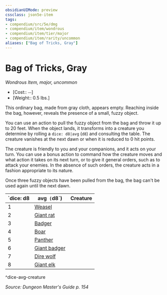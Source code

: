 ```yaml
---
obsidianUIMode: preview
cssclass: json5e-item
tags:
- compendium/src/5e/dmg
- compendium/item/wondrous
- compendium/item/tier/major
- compendium/item/rarity/uncommon
aliases: ["Bag of Tricks, Gray"]
---
```

# Bag of Tricks, Gray
*Wondrous Item, major, uncommon*  

- [Cost:: ⏤]
- [Weight:: 0.5 lbs.]

This ordinary bag, made from gray cloth, appears empty. Reaching inside the bag, however, reveals the presence of a small, fuzzy object.

You can use an action to pull the fuzzy object from the bag and throw it up to 20 feet. When the object lands, it transforms into a creature you determine by rolling a `dice: d8|avg` (`d8`) and consulting the table. The creature vanishes at the next dawn or when it is reduced to 0 hit points.

The creature is friendly to you and your companions, and it acts on your turn. You can use a bonus action to command how the creature moves and what action it takes on its next turn, or to give it general orders, such as to attack your enemies. In the absence of such orders, the creature acts in a fashion appropriate to its nature.

Once three fuzzy objects have been pulled from the bag, the bag can't be used again until the next dawn.

| `dice: d8|avg` (`d8`) | Creature |
|----------|------------|----------|
| 1 | [Weasel](/Compendium/bestiary/beast/weasel.md) |
| 2 | [Giant rat](/Compendium/bestiary/beast/giant-rat.md) |
| 3 | [Badger](/Compendium/bestiary/beast/badger.md) |
| 4 | [Boar](/Compendium/bestiary/beast/boar.md) |
| 5 | [Panther](/Compendium/bestiary/beast/panther.md) |
| 6 | [Giant badger](/Compendium/bestiary/beast/giant-badger.md) |
| 7 | [Dire wolf](/Compendium/bestiary/beast/dire-wolf.md) |
| 8 | [Giant elk](/Compendium/bestiary/beast/giant-elk.md) |
^dice-avg-creature

*Source: Dungeon Master's Guide p. 154*